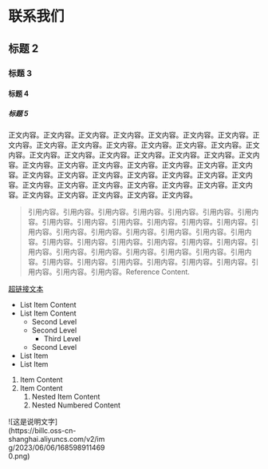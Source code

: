 # 联系我们

## 标题 2

### 标题 3

#### 标题 4

##### 标题 5

正文内容。正文内容。正文内容。正文内容。正文内容。正文内容。正文内容。正文内容。正文内容。正文内容。正文内容。正文内容。正文内容。正文内容。正文内容。正文内容。正文内容。正文内容。正文内容。正文内容。正文内容。正文内容。正文内容。正文内容。正文内容。正文内容。正文内容。正文内容。正文内容。正文内容。正文内容。正文内容。正文内容。正文内容。正文内容。正文内容。正文内容。正文内容。正文内容。正文内容。正文内容。正文内容。正文内容。正文内容。正文内容。正文内容。正文内容。正文内容。

> 引用内容。引用内容。引用内容。引用内容。引用内容。引用内容。引用内容。引用内容。引用内容。引用内容。引用内容。引用内容。引用内容。引用内容。引用内容。引用内容。引用内容。引用内容。引用内容。引用内容。引用内容。引用内容。引用内容。引用内容。引用内容。引用内容。引用内容。引用内容。引用内容。引用内容。引用内容。引用内容。引用内容。引用内容。引用内容。引用内容。引用内容。引用内容。引用内容。引用内容。引用内容。引用内容。Reference Content.

[超链接文本](https://www.ecnu.edu.cn)

- List Item Content
- List Item Content
  - Second Level
  - Second Level
    - Third Level
  - Second Level
- List Item
- List Item

1. Item Content
2. Item Content
   1. Nested Item Content
   2. Nested Numbered Content
<div style='width: 200px;'>
![这是说明文字](https://billc.oss-cn-shanghai.aliyuncs.com/v2/img/2023/06/06/1685989114690.png)
</div>

